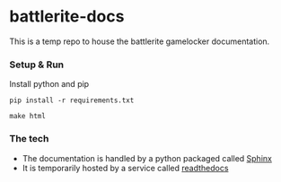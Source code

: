 # battlerite-docs

This is a temp repo to house the battlerite gamelocker documentation.


### Setup & Run
Install python and pip

`pip install -r requirements.txt`

`make html`

### The tech
- The documentation is handled by a python packaged called [Sphinx](http://www.sphinx-doc.org/en/stable/)
- It is temporarily hosted by a service called [readthedocs](https://readthedocs.org/projects/battlerite-docs)
